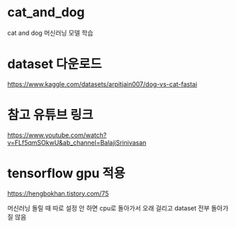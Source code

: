 # cat_and_dog
cat and dog 머신러닝 모델 학습

# dataset 다운로드
https://www.kaggle.com/datasets/arpitjain007/dog-vs-cat-fastai

# 참고 유튜브 링크
https://www.youtube.com/watch?v=FLf5qmSOkwU&ab_channel=BalajiSrinivasan

# tensorflow gpu 적용
https://hengbokhan.tistory.com/75

머신러닝 돌릴 때 따로 설정 안 하면 cpu로 돌아가서 오래 걸리고 dataset 전부 돌아가질 않음
